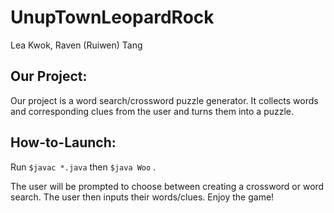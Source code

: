 # UnupTownLeopardRock
Lea Kwok, Raven (Ruiwen) Tang

## Our Project:
Our project is a word search/crossword puzzle generator. It collects words and corresponding clues from the user and turns them into a puzzle.

## How-to-Launch:
Run
```$javac *.java```
then
```$java Woo```
.

The user will be prompted to choose between creating a crossword or word search. The user then inputs their words/clues.
Enjoy the game!
